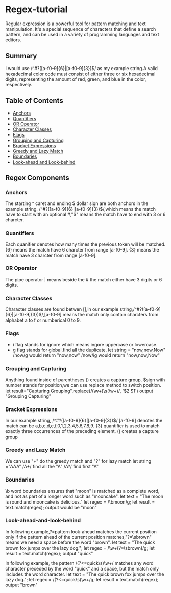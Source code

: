 # Regex-tutorial

Regular expression is a powerful tool for pattern matching and text manipulation. It's a special sequence of characters that define a search pattern, and can be used in a variety of programming languages and text editors.

## Summary
I would use /^#?([a-f0-9]{6}|[a-f0-9]{3})$/ as my example string.A valid hexadecimal color code must consist of either three or six hexadecimal digits, representing the amount of red, green, and blue in the color, respectively.

## Table of Contents

- [Anchors](#anchors)
- [Quantifiers](#quantifiers)
- [OR Operator](#or-operator)
- [Character Classes](#character-classes)
- [Flags](#flags)
- [Grouping and Capturing](#grouping-and-capturing)
- [Bracket Expressions](#bracket-expressions)
- [Greedy and Lazy Match](#greedy-and-lazy-match)
- [Boundaries](#boundaries)
- [Look-ahead and Look-behind](#look-ahead-and-look-behind)

## Regex Components

### Anchors
The starting ^ caret and ending $ dollar sign are both anchors in the example string. /^#?([a-f0-9]{6}|[a-f0-9]{3})$/,which means the match have to start with an optional #,"$" means the match have to end with 3 or 6 charcter.

### Quantifiers
Each quanifier denotes how many times the previous token will be matched.
{6} means the match have 6 charcter from range [a-f0-9].
{3} means the match have 3 charcter from range [a-f0-9]. 
 
### OR Operator
The pipe operator | means beside the # the match either have 3 digits or 6 digits.

### Character Classes
Character classes are found betwen [],in our example string,/^#?([a-f0-9]{6}|[a-f0-9]{3})$/,[a-f0-9] means the match only contain charcters from alphabet a to f or numberical 0 to 9.
### Flags
- i flag stands for ignore which means ingore uppercase or lowercase.
- g flag stands for global,find all the duplicate.
let string = "now,now,Now"
/now/g would return "now,now"
/now/ig would return "now,now,Now"
### Grouping and Capturing
Anything found inside of parentheses () creates a capture group.
$sign with number stands for position,we can use replace method to
switch position.
let result="Capturing Grouping".replace(/(\w+)\s(\w+)/, '$2 $1')
output "Grouping Capturing" 

### Bracket Expressions
In our example string, /^#?([a-f0-9]{6}|[a-f0-9]{3})$/
[a-f0-9] denotes the match can be a,b,c,d,e,f,0,1,2,3,4,5,6,7,8,9.
{3} quantifier is used to match exactly three occurrences of the preceding element.
() creates a capture group

### Greedy and Lazy Match
We can use "+" do the greedy match and "?" for lazy match
let string ="AAA"
/A+/ find all the "A"
/A?/ find first "A"

### Boundaries
\b word boundaries ensures that "moon" is matched as a complete word, 
and not as part of a longer word such as "mooncake".
let text = "The moon is round and mooncake is delicious."
let regex = /\bmoon/g;
let result = text.match(regex);
output would be "moon"

### Look-ahead-and-look-behind
In following example,?=pattern look-ahead matches the current position only if the pattern ahead of the current position matches,"?=\sbrown" means we need a space before the word "brown".
let text = "The quick brown fox jumps over the lazy dog.";
let regex = /\w+(?=\sbrown)/g;
let result = text.match(regex);
output "quick"

In following example, the pattern /(?<=quick\s)\w+/ matches any word character preceded by the word "quick" and a space, but the match only includes the word character.
let text = "The quick brown fox jumps over the lazy dog.";
let regex = /(?<=quick\s)\w+/g;
let result = text.match(regex);
output "brown"
